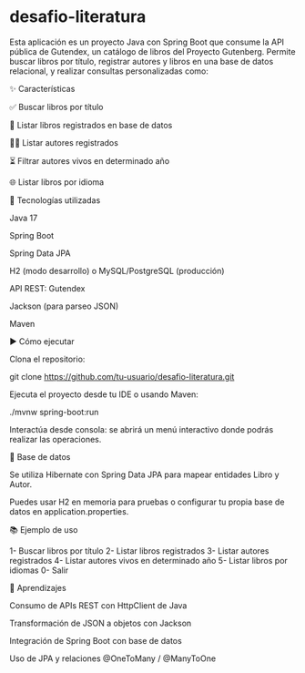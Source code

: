 # desafio-literatura
Esta aplicación es un proyecto Java con Spring Boot que consume la API pública de Gutendex, un catálogo de libros del Proyecto Gutenberg. Permite buscar libros por título, registrar autores y libros en una base de datos relacional, y realizar consultas personalizadas como:

✨ Características

✅ Buscar libros por título

📖 Listar libros registrados en base de datos

🧑‍🎨 Listar autores registrados

⏳ Filtrar autores vivos en determinado año

🌐 Listar libros por idioma

🔧 Tecnologías utilizadas

Java 17

Spring Boot

Spring Data JPA

H2 (modo desarrollo) o MySQL/PostgreSQL (producción)

API REST: Gutendex

Jackson (para parseo JSON)

Maven

▶️ Cómo ejecutar

Clona el repositorio:

git clone https://github.com/tu-usuario/desafio-literatura.git

Ejecuta el proyecto desde tu IDE o usando Maven:

./mvnw spring-boot:run

Interactúa desde consola: se abrirá un menú interactivo donde podrás realizar las operaciones.

📃 Base de datos

Se utiliza Hibernate con Spring Data JPA para mapear entidades Libro y Autor.

Puedes usar H2 en memoria para pruebas o configurar tu propia base de datos en application.properties.

📚 Ejemplo de uso

1- Buscar libros por título
2- Listar libros registrados
3- Listar autores registrados
4- Listar autores vivos en determinado año
5- Listar libros por idiomas
0- Salir

📕 Aprendizajes

Consumo de APIs REST con HttpClient de Java

Transformación de JSON a objetos con Jackson

Integración de Spring Boot con base de datos

Uso de JPA y relaciones @OneToMany / @ManyToOne
